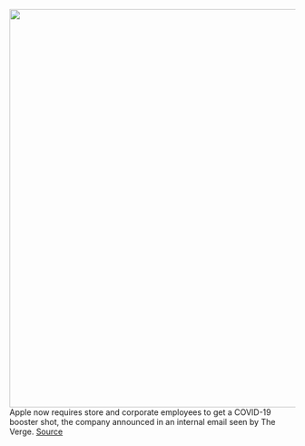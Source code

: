 <img src='https://cdn.vox-cdn.com/thumbor/0-LRfoFx66DLbGuTx6K5afvgz9k=/0x0:1020x681/1200x800/filters:focal(429x260:591x422)/cdn.vox-cdn.com/uploads/chorus_image/image/70394217/theverge3_1020.0.jpg' width='700px' /><br/>
Apple now requires store and corporate employees to get a COVID-19 booster shot, the company announced in an internal email seen by The Verge.
<a href='https://www.theverge.com/2022/1/15/22885181/apple-vaccine-covid-19-booster-shot-employees'> Source <a/>